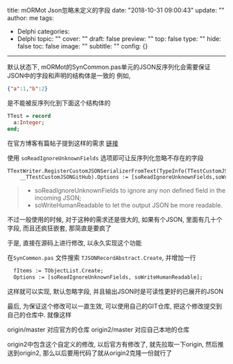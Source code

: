 title: mORMot Json忽略未定义的字段
date: "2018-10-31 09:00:43"
update: ""
author: me
tags:
- Delphi
categories:
- Delphi
topic: ""
cover: ""
draft: false
preview: ""
top: false
type: ""
hide: false
toc: false
image: ""
subtitle: ""
config: {}


---



默认状态下, mORMot的SynCommon.pas单元的JSON反序列化会需要保证JSON中的字段和声明的结构体是一致的
例如,

```json
{"a":1,"b":2}
```

是不能被反序列化到下面这个结构体的

```pascal
TTest = record
  a:Integer;
end;
```

在官方博客有篇帖子提到这样的需求 [链接](http://blog.synopse.info/post/2013/12/10/JSON-record-serialization)

使用 `soReadIgnoreUnknownFields` 选项即可让反序列化忽略不存在的字段 

```pascal
TTextWriter.RegisterCustomJSONSerializerFromText(TypeInfo(TTestCustomJSONGitHub),
    __TTestCustomJSONGitHub).Options := [soReadIgnoreUnknownFields,soWriteHumanReadable]
```

> - soReadIgnoreUnknownFields to ignore any non defined field in the incoming JSON;
> - soWriteHumanReadable to let the output JSON be more readable.

不过一般使用的时候, 对于这种的需求还是很大的, 如果有个JSON, 里面有几十个字段, 而且还疯狂嵌套, 那简直是要疯了

于是, 直接在源码上进行修改, 以永久实现这个功能

在`SynCommon.pas` 文件搜索 `TJSONRecordAbstract.Create`, 并增加一行

```pascal
  fItems := TObjectList.Create;
  Options := [soReadIgnoreUnknownFields, soWriteHumanReadable];
```

这样就可以实现, 默认忽略字段, 并且输出JSON时是可读性更好的已展开的JSON

最后, 为保证这个修改可以一直生效, 可以使用自己的GIT仓库, 把这个修改提交到自己的仓库中. 就像这样

origin/master 对应官方的仓库
origin2/master 对应自己本地的仓库 

origin2中包含这个自定义的修改, 以后官方有修改了, 就先拉取一下origin, 然后推送到origin2, 那么以后要用代码了就从origin2克隆一份就行了

